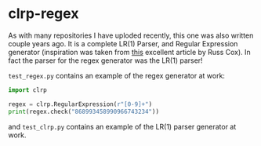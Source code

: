 # clrp-regex
As with many repositories I have uploded recently, this one was also written couple years ago. It is a complete LR(1) Parser, and Regular Expression generator (inspiration was taken from [this][1] excellent article by Russ Cox). In fact the parser for the regex generator was the LR(1) parser!

`test_regex.py` contains an example of the regex generator at work:
```python
import clrp

regex = clrp.RegularExpression(r"[0-9]+")
print(regex.check("868993458990966743234"))
```

and `test_clrp.py` contains an example of the LR(1) parser generator at work.

[1]: https://swtch.com/~rsc/regexp/regexp1.html
